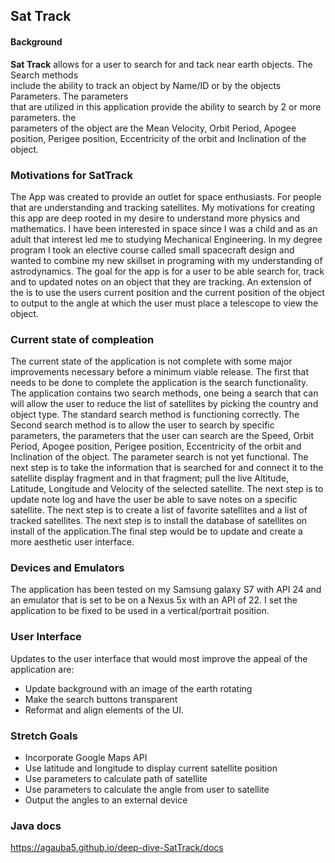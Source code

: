 ## Sat Track
#### Background

**Sat Track**  allows for a user to search for and tack near earth objects. The Search methods  
include the ability to track an object by Name/ID or by the objects Parameters. The parameters  
that are utilized in this application provide the ability to search by 2 or more parameters. the  
parameters of the object are the Mean Velocity, Orbit Period, Apogee position, Perigee position,
Eccentricity of the orbit and Inclination of the object.

### Motivations for SatTrack
The App was created to provide an outlet for space enthusiasts. For people that are understanding 
and tracking satellites. My motivations for creating this app are deep rooted in my desire to 
understand more physics and mathematics. I have been interested in space since I was a child and 
as an adult that interest led me to studying Mechanical Engineering. In my degree program I took
an elective course called small spacecraft design and wanted to combine my new skillset in 
programing with my understanding of astrodynamics. The goal for the app is for a user to be able
search for, track and to updated notes on an object that they are tracking.  An extension of the 
is to use the users current position and the current position of the object to output to the angle
at which the user must place a telescope to view the object. 


### Current state of compleation

The current state of the application is not complete with some major improvements necessary before
a minimum viable release. The first that needs to be done to complete the application is the search
functionality. The application contains two search methods, one being a search that can will allow
the user to reduce the list of satellites by picking the country and object type. The standard 
search method is functioning correctly. The Second search method is to allow the user to search 
by specific parameters, the parameters that the user can search are the Speed, Orbit Period, 
Apogee position, Perigee position, Eccentricity of the orbit and Inclination of the object. The 
parameter search is not yet functional. The next step is to take the information that is searched
for and connect it to the satellite display fragment and in that fragment; pull the live Altitude,
Latitude, Longitude and Velocity of the selected satellite. The next step is to update note log 
and have the user be able to save notes on a specific satellite. The next step is to create a list
of favorite satellites and a list of tracked satellites. The next step is to install the database 
of satellites on install of the application.The final step would be to update and create a more 
aesthetic user interface.

### Devices and Emulators

The application has been tested on my Samsung galaxy S7 with API 24 and an emulator that is set to 
be on a Nexus 5x with an API of 22. I set the application to be fixed to be used in a vertical/portrait
position.

### User Interface

Updates to the user interface that would most improve the appeal of the application are:

*	Update background with an image of the earth rotating
*	Make the search buttons transparent
*	Reformat and align elements of the UI.

### Stretch Goals

*	Incorporate Google Maps API
*	Use latitude and longitude to display current satellite position
*	Use parameters to calculate path of satellite
*	Use parameters to calculate the angle from user to satellite
*	Output the angles to an external device


### Java docs
https://agauba5.github.io/deep-dive-SatTrack/docs